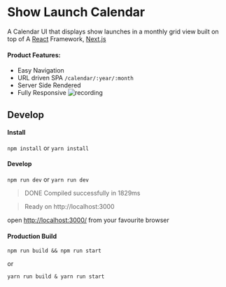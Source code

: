 # Show Launch Calendar

A Calendar UI that displays show launches in a monthly grid view built on top of A [React](https://reactjs.org/) Framework, [Next.js](https://nextjs.org/)
#### Product Features:
* Easy Navigation
* URL driven SPA `/calendar/:year/:month`
* Server Side Rendered
* Fully Responsive
  ![recording](http://g.recordit.co/o4deTKe5KR.gif)

## Develop
#### Install
`npm install` or `yarn install`

#### Develop
`npm run dev` or `yarn run dev`

> DONE  Compiled successfully in 1829ms 

> Ready on http://localhost:3000

open [http://localhost:3000/](http://localhost:3000/) from your favourite browser

#### Production Build
`npm run build && npm run start` 

or 

`yarn run build & yarn run start`                                                                                                                                           